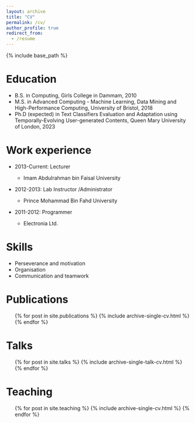 ```yaml
---
layout: archive
title: "CV"
permalink: /cv/
author_profile: true
redirect_from:
  - /resume
---
```


{% include base_path %}

Education
======
* B.S. in Computing, Girls College in Dammam, 2010
* M.S. in Advanced Computing - Machine Learning, Data Mining and High-Performance Computing, University of Bristol, 2018
* Ph.D (expected) in Text Classifiers Evaluation and Adaptation using Temporally-Evolving User-generated Contents, Queen Mary University of London, 2023

Work experience
======
* 2013-Current: Lecturer 
  * Imam Abdulrahman bin Faisal University
  
* 2012-2013: Lab Instructor /Administrator  
  * Prince Mohammad Bin Fahd University
  
* 2011-2012: Programmer 
  * Electronia Ltd.
  
Skills
======
* Perseverance and motivation
* Organisation
* Communication and teamwork

Publications
======
  <ul>{% for post in site.publications %}
    {% include archive-single-cv.html %}
  {% endfor %}</ul>
  
Talks
======
  <ul>{% for post in site.talks %}
    {% include archive-single-talk-cv.html %}
  {% endfor %}</ul>
  
Teaching
======
  <ul>{% for post in site.teaching %}
    {% include archive-single-cv.html %}
  {% endfor %}</ul>

